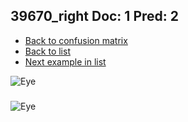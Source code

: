 ## 39670_right Doc: 1 Pred: 2
- [Back to confusion matrix](https://github.com/juliandewit/kaggle_retinopathy/blob/master/matrix.md)
- [Back to list](https://github.com/juliandewit/kaggle_retinopathy/blob/master/lists/12/list.md)
- [Next example in list](https://github.com/juliandewit/kaggle_retinopathy/blob/master/lists/12/39/39743_right.md)

![Eye](https://retinopaty.blob.core.windows.net/size1024/39670_right_1.jpeg)

### 

![Eye]()
